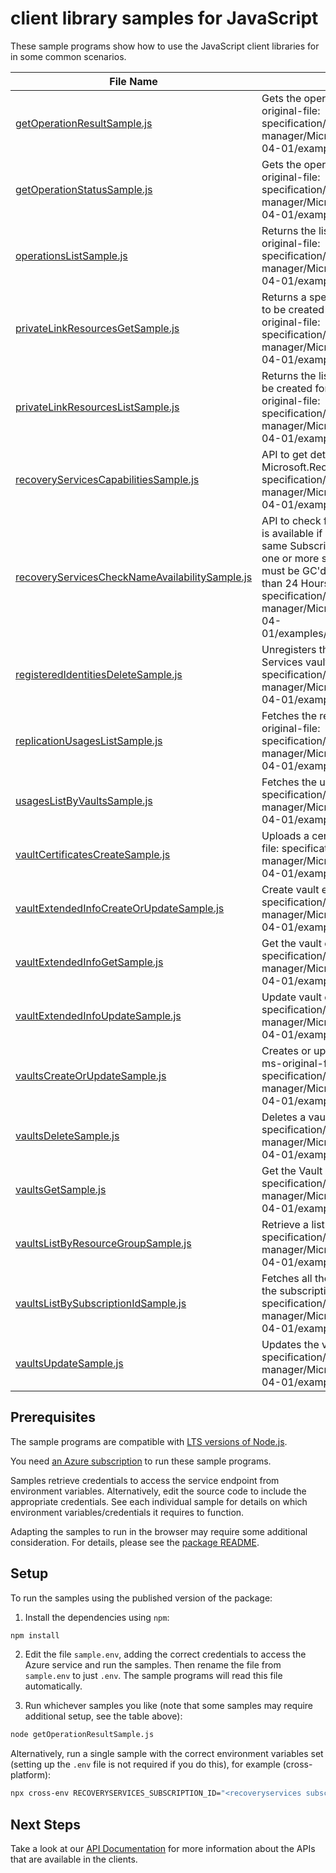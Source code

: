 # client library samples for JavaScript

These sample programs show how to use the JavaScript client libraries for in some common scenarios.

| **File Name**                                                                                 | **Description**                                                                                                                                                                                                                                                                                                                                                                                                                              |
| --------------------------------------------------------------------------------------------- | -------------------------------------------------------------------------------------------------------------------------------------------------------------------------------------------------------------------------------------------------------------------------------------------------------------------------------------------------------------------------------------------------------------------------------------------- |
| [getOperationResultSample.js][getoperationresultsample]                                       | Gets the operation result for a resource. x-ms-original-file: specification/recoveryservices/resource-manager/Microsoft.RecoveryServices/stable/2023-04-01/examples/GetOperationResult.json                                                                                                                                                                                                                                                  |
| [getOperationStatusSample.js][getoperationstatussample]                                       | Gets the operation status for a resource. x-ms-original-file: specification/recoveryservices/resource-manager/Microsoft.RecoveryServices/stable/2023-04-01/examples/GetOperationStatus.json                                                                                                                                                                                                                                                  |
| [operationsListSample.js][operationslistsample]                                               | Returns the list of available operations. x-ms-original-file: specification/recoveryservices/resource-manager/Microsoft.RecoveryServices/stable/2023-04-01/examples/ListOperations.json                                                                                                                                                                                                                                                      |
| [privateLinkResourcesGetSample.js][privatelinkresourcesgetsample]                             | Returns a specified private link resource that need to be created for Backup and SiteRecovery x-ms-original-file: specification/recoveryservices/resource-manager/Microsoft.RecoveryServices/stable/2023-04-01/examples/GetPrivateLinkResources.json                                                                                                                                                                                         |
| [privateLinkResourcesListSample.js][privatelinkresourceslistsample]                           | Returns the list of private link resources that need to be created for Backup and SiteRecovery x-ms-original-file: specification/recoveryservices/resource-manager/Microsoft.RecoveryServices/stable/2023-04-01/examples/ListPrivateLinkResources.json                                                                                                                                                                                       |
| [recoveryServicesCapabilitiesSample.js][recoveryservicescapabilitiessample]                   | API to get details about capabilities provided by Microsoft.RecoveryServices RP x-ms-original-file: specification/recoveryservices/resource-manager/Microsoft.RecoveryServices/stable/2023-04-01/examples/Capabilities.json                                                                                                                                                                                                                  |
| [recoveryServicesCheckNameAvailabilitySample.js][recoveryserviceschecknameavailabilitysample] | API to check for resource name availability. A name is available if no other resource exists that has the same SubscriptionId, Resource Name and Type or if one or more such resources exist, each of these must be GC'd and their time of deletion be more than 24 Hours Ago x-ms-original-file: specification/recoveryservices/resource-manager/Microsoft.RecoveryServices/stable/2023-04-01/examples/CheckNameAvailability_Available.json |
| [registeredIdentitiesDeleteSample.js][registeredidentitiesdeletesample]                       | Unregisters the given container from your Recovery Services vault. x-ms-original-file: specification/recoveryservices/resource-manager/Microsoft.RecoveryServices/stable/2023-04-01/examples/DeleteRegisteredIdentities.json                                                                                                                                                                                                                 |
| [replicationUsagesListSample.js][replicationusageslistsample]                                 | Fetches the replication usages of the vault. x-ms-original-file: specification/recoveryservices/resource-manager/Microsoft.RecoveryServices/stable/2023-04-01/examples/ListReplicationUsages.json                                                                                                                                                                                                                                            |
| [usagesListByVaultsSample.js][usageslistbyvaultssample]                                       | Fetches the usages of the vault. x-ms-original-file: specification/recoveryservices/resource-manager/Microsoft.RecoveryServices/stable/2023-04-01/examples/ListUsages.json                                                                                                                                                                                                                                                                   |
| [vaultCertificatesCreateSample.js][vaultcertificatescreatesample]                             | Uploads a certificate for a resource. x-ms-original-file: specification/recoveryservices/resource-manager/Microsoft.RecoveryServices/stable/2023-04-01/examples/PUTVaultCred.json                                                                                                                                                                                                                                                            |
| [vaultExtendedInfoCreateOrUpdateSample.js][vaultextendedinfocreateorupdatesample]             | Create vault extended info. x-ms-original-file: specification/recoveryservices/resource-manager/Microsoft.RecoveryServices/stable/2023-04-01/examples/UpdateVaultExtendedInfo.json                                                                                                                                                                                                                                                           |
| [vaultExtendedInfoGetSample.js][vaultextendedinfogetsample]                                   | Get the vault extended info. x-ms-original-file: specification/recoveryservices/resource-manager/Microsoft.RecoveryServices/stable/2023-04-01/examples/GETVaultExtendedInfo.json                                                                                                                                                                                                                                                             |
| [vaultExtendedInfoUpdateSample.js][vaultextendedinfoupdatesample]                             | Update vault extended info. x-ms-original-file: specification/recoveryservices/resource-manager/Microsoft.RecoveryServices/stable/2023-04-01/examples/UpdateVaultExtendedInfo.json                                                                                                                                                                                                                                                           |
| [vaultsCreateOrUpdateSample.js][vaultscreateorupdatesample]                                   | Creates or updates a Recovery Services vault. x-ms-original-file: specification/recoveryservices/resource-manager/Microsoft.RecoveryServices/stable/2023-04-01/examples/PUTVault.json                                                                                                                                                                                                                                                        |
| [vaultsDeleteSample.js][vaultsdeletesample]                                                   | Deletes a vault. x-ms-original-file: specification/recoveryservices/resource-manager/Microsoft.RecoveryServices/stable/2023-04-01/examples/DeleteVault.json                                                                                                                                                                                                                                                                                  |
| [vaultsGetSample.js][vaultsgetsample]                                                         | Get the Vault details. x-ms-original-file: specification/recoveryservices/resource-manager/Microsoft.RecoveryServices/stable/2023-04-01/examples/GETVault.json                                                                                                                                                                                                                                                                               |
| [vaultsListByResourceGroupSample.js][vaultslistbyresourcegroupsample]                         | Retrieve a list of Vaults. x-ms-original-file: specification/recoveryservices/resource-manager/Microsoft.RecoveryServices/stable/2023-04-01/examples/ListResources.json                                                                                                                                                                                                                                                                      |
| [vaultsListBySubscriptionIdSample.js][vaultslistbysubscriptionidsample]                       | Fetches all the resources of the specified type in the subscription. x-ms-original-file: specification/recoveryservices/resource-manager/Microsoft.RecoveryServices/stable/2023-04-01/examples/ListBySubscriptionIds.json                                                                                                                                                                                                                    |
| [vaultsUpdateSample.js][vaultsupdatesample]                                                   | Updates the vault. x-ms-original-file: specification/recoveryservices/resource-manager/Microsoft.RecoveryServices/stable/2023-04-01/examples/PATCHVault.json                                                                                                                                                                                                                                                                                 |

## Prerequisites

The sample programs are compatible with [LTS versions of Node.js](https://github.com/nodejs/release#release-schedule).

You need [an Azure subscription][freesub] to run these sample programs.

Samples retrieve credentials to access the service endpoint from environment variables. Alternatively, edit the source code to include the appropriate credentials. See each individual sample for details on which environment variables/credentials it requires to function.

Adapting the samples to run in the browser may require some additional consideration. For details, please see the [package README][package].

## Setup

To run the samples using the published version of the package:

1. Install the dependencies using `npm`:

```bash
npm install
```

2. Edit the file `sample.env`, adding the correct credentials to access the Azure service and run the samples. Then rename the file from `sample.env` to just `.env`. The sample programs will read this file automatically.

3. Run whichever samples you like (note that some samples may require additional setup, see the table above):

```bash
node getOperationResultSample.js
```

Alternatively, run a single sample with the correct environment variables set (setting up the `.env` file is not required if you do this), for example (cross-platform):

```bash
npx cross-env RECOVERYSERVICES_SUBSCRIPTION_ID="<recoveryservices subscription id>" RECOVERYSERVICES_RESOURCE_GROUP="<recoveryservices resource group>" node getOperationResultSample.js
```

## Next Steps

Take a look at our [API Documentation][apiref] for more information about the APIs that are available in the clients.

[getoperationresultsample]: https://github.com/Azure/azure-sdk-for-js/blob/main/sdk/recoveryservices/arm-recoveryservices/samples/v5/javascript/getOperationResultSample.js
[getoperationstatussample]: https://github.com/Azure/azure-sdk-for-js/blob/main/sdk/recoveryservices/arm-recoveryservices/samples/v5/javascript/getOperationStatusSample.js
[operationslistsample]: https://github.com/Azure/azure-sdk-for-js/blob/main/sdk/recoveryservices/arm-recoveryservices/samples/v5/javascript/operationsListSample.js
[privatelinkresourcesgetsample]: https://github.com/Azure/azure-sdk-for-js/blob/main/sdk/recoveryservices/arm-recoveryservices/samples/v5/javascript/privateLinkResourcesGetSample.js
[privatelinkresourceslistsample]: https://github.com/Azure/azure-sdk-for-js/blob/main/sdk/recoveryservices/arm-recoveryservices/samples/v5/javascript/privateLinkResourcesListSample.js
[recoveryservicescapabilitiessample]: https://github.com/Azure/azure-sdk-for-js/blob/main/sdk/recoveryservices/arm-recoveryservices/samples/v5/javascript/recoveryServicesCapabilitiesSample.js
[recoveryserviceschecknameavailabilitysample]: https://github.com/Azure/azure-sdk-for-js/blob/main/sdk/recoveryservices/arm-recoveryservices/samples/v5/javascript/recoveryServicesCheckNameAvailabilitySample.js
[registeredidentitiesdeletesample]: https://github.com/Azure/azure-sdk-for-js/blob/main/sdk/recoveryservices/arm-recoveryservices/samples/v5/javascript/registeredIdentitiesDeleteSample.js
[replicationusageslistsample]: https://github.com/Azure/azure-sdk-for-js/blob/main/sdk/recoveryservices/arm-recoveryservices/samples/v5/javascript/replicationUsagesListSample.js
[usageslistbyvaultssample]: https://github.com/Azure/azure-sdk-for-js/blob/main/sdk/recoveryservices/arm-recoveryservices/samples/v5/javascript/usagesListByVaultsSample.js
[vaultcertificatescreatesample]: https://github.com/Azure/azure-sdk-for-js/blob/main/sdk/recoveryservices/arm-recoveryservices/samples/v5/javascript/vaultCertificatesCreateSample.js
[vaultextendedinfocreateorupdatesample]: https://github.com/Azure/azure-sdk-for-js/blob/main/sdk/recoveryservices/arm-recoveryservices/samples/v5/javascript/vaultExtendedInfoCreateOrUpdateSample.js
[vaultextendedinfogetsample]: https://github.com/Azure/azure-sdk-for-js/blob/main/sdk/recoveryservices/arm-recoveryservices/samples/v5/javascript/vaultExtendedInfoGetSample.js
[vaultextendedinfoupdatesample]: https://github.com/Azure/azure-sdk-for-js/blob/main/sdk/recoveryservices/arm-recoveryservices/samples/v5/javascript/vaultExtendedInfoUpdateSample.js
[vaultscreateorupdatesample]: https://github.com/Azure/azure-sdk-for-js/blob/main/sdk/recoveryservices/arm-recoveryservices/samples/v5/javascript/vaultsCreateOrUpdateSample.js
[vaultsdeletesample]: https://github.com/Azure/azure-sdk-for-js/blob/main/sdk/recoveryservices/arm-recoveryservices/samples/v5/javascript/vaultsDeleteSample.js
[vaultsgetsample]: https://github.com/Azure/azure-sdk-for-js/blob/main/sdk/recoveryservices/arm-recoveryservices/samples/v5/javascript/vaultsGetSample.js
[vaultslistbyresourcegroupsample]: https://github.com/Azure/azure-sdk-for-js/blob/main/sdk/recoveryservices/arm-recoveryservices/samples/v5/javascript/vaultsListByResourceGroupSample.js
[vaultslistbysubscriptionidsample]: https://github.com/Azure/azure-sdk-for-js/blob/main/sdk/recoveryservices/arm-recoveryservices/samples/v5/javascript/vaultsListBySubscriptionIdSample.js
[vaultsupdatesample]: https://github.com/Azure/azure-sdk-for-js/blob/main/sdk/recoveryservices/arm-recoveryservices/samples/v5/javascript/vaultsUpdateSample.js
[apiref]: https://docs.microsoft.com/javascript/api/@azure/arm-recoveryservices?view=azure-node-preview
[freesub]: https://azure.microsoft.com/free/
[package]: https://github.com/Azure/azure-sdk-for-js/tree/main/sdk/recoveryservices/arm-recoveryservices/README.md
